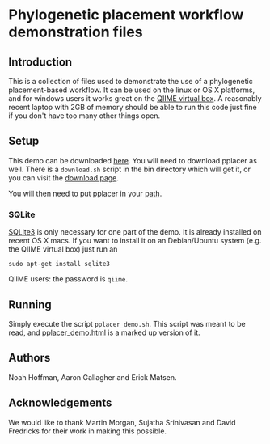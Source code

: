 # Phylogenetic placement workflow demonstration files

## Introduction

This is a collection of files used to demonstrate the use of a phylogenetic
placement-based workflow. It can be used on the linux or OS X platforms, and
for windows users it works great on the 
[QIIME virtual box](http://qiime.sourceforge.net/install/virtual_box.html).
A reasonably recent laptop with 2GB of memory should be able to run this code
just fine if you don't have too many other things open.


## Setup

This demo can be downloaded
[here](http://github.com/fhcrc/microbiome-demo/zipball/master). 
You will need to download pplacer as well. There is a `download.sh` script in
the bin directory which will get it, or you can visit the 
[download page](http://matsen.fhcrc.org/pplacer/download.html).

You will then need to put pplacer in your 
[path](http://www.linuxheadquarters.com/howto/basic/path.shtml).


### SQLite

[SQLite3](http://www.sqlite.org/) is only necessary for one part of the demo.
It is already installed on recent OS X macs. If you want to install it on an
Debian/Ubuntu system (e.g. the QIIME virtual box) just run an

    sudo apt-get install sqlite3

QIIME users: the password is `qiime`. 


## Running

Simply execute the script `pplacer_demo.sh`. This script was meant to be read,
and [pplacer_demo.html](http://fhcrc.github.com/microbiome-demo/) is a marked
up version of it. 


## Authors

Noah Hoffman, Aaron Gallagher and Erick Matsen.


## Acknowledgements

We would like to thank Martin Morgan, Sujatha Srinivasan and David Fredricks for their work in making this possible.
